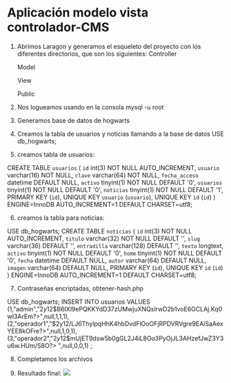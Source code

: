 # Aplicación modelo vista controlador-CMS

1. Abrimos Laragon y generamos el esqueleto del proyecto con los diferentes directorios, que son los siguientes:
   Controller

   Model

   View

   Public

2. Nos logueamos usando en la consola mysql -u root
3. Generamos base de datos de hogwarts
4. Creamos la tabla de usuarios y noticias llamando a la base de datos
USE db_hogwarts;
5. creamos tabla de usuarios:

CREATE TABLE `usuarios` (
  `id` int(3) NOT NULL AUTO_INCREMENT,
  `usuario` varchar(16) NOT NULL,
  `clave` varchar(64) NOT NULL,
  `fecha_acceso` datetime DEFAULT NULL,
  `activo` tinyint(1) NOT NULL DEFAULT '0',
  `usuarios` tinyint(1) NOT NULL DEFAULT '0',
  `noticias` tinyint(1) NOT NULL DEFAULT '1',
  PRIMARY KEY (`id`),
  UNIQUE KEY `usuario` (`usuario`),
  UNIQUE KEY `id` (`id`)
) ENGINE=InnoDB AUTO_INCREMENT=1 DEFAULT CHARSET=utf8;

6. creamos la tabla para noticias:

USE db_hogwarts;
CREATE TABLE `noticias` (
  `id` int(3) NOT NULL AUTO_INCREMENT,
  `titulo` varchar(32) NOT NULL DEFAULT '',
  `slug` varchar(36) DEFAULT '',
  `entradilla` varchar(128) DEFAULT '',
  `texto` longtext,
  `activo` tinyint(1) NOT NULL DEFAULT '0',
  `home` tinyint(1) NOT NULL DEFAULT '0',
  `fecha` datetime DEFAULT NULL,
  `autor` varchar(64) DEFAULT NULL,
  `imagen` varchar(64) DEFAULT NULL,
  PRIMARY KEY (`id`),
  UNIQUE KEY `id` (`id`)
) ENGINE=InnoDB AUTO_INCREMENT=1 DEFAULT CHARSET=utf8;


7. Contraseñas encriptadas, obtener-hash.php

USE db_hogwarts;
INSERT INTO usuarios VALUES
    (1,"admin","$2y$12$B6IXl9ePQKKYdD37zUMwjuXNQsIrwD2b1voE6GCLAj.Kq0wI3ArEm?>",null,1,1,1),
    (2,"operador1","$2y$12$/LJ6ThylpqHhK4hbDvdFlOoOFjRPDVRVgre9EAiSaAexYEE8kOFre?>",null,1,0,1),
    (3,"operador2","$2y$12$mUjET9dsw5b0gGL2J4iL8Oo3PyOjJL3AHzefJwZ3Y3u6w.HUm/S8O?>
",null,0,0,1)
;

8. Completamos los archivos

9. Resultado final:
![]("https://i.ibb.co/rbjQV4Y/Fire-Shot-Capture-003-Noticias-de-Harry-Potter-mvc-test.png)

